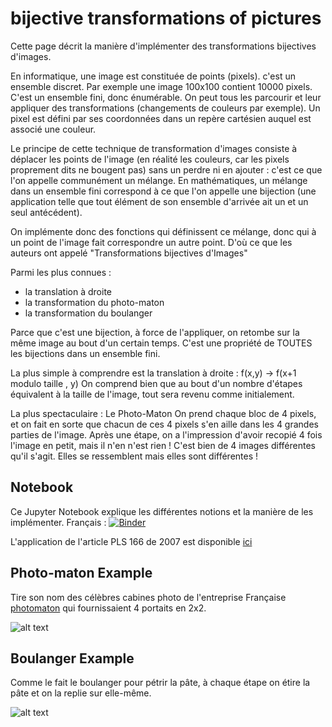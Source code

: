 # bijective transformations of pictures

Cette page décrit la manière d'implémenter des transformations bijectives d'images.

En informatique, une image est constituée de points (pixels). c'est un
ensemble discret. Par exemple une image 100x100 contient 10000
pixels. C'est un ensemble fini, donc énumérable. On peut tous les
parcourir et leur appliquer des transformations (changements de couleurs par exemple). Un pixel est défini par ses
coordonnées dans un repère cartésien auquel est associé une couleur. 


Le principe de cette technique de transformation d'images consiste à
déplacer les points de l'image (en réalité les couleurs, car les
pixels proprement dits ne bougent pas) sans un perdre ni en ajouter :
c'est ce que l'on appelle communément un mélange. En mathématiques, un
mélange dans un ensemble fini correspond à ce que l'on appelle une
bijection (une application telle que tout élément de son ensemble
d'arrivée ait un et un seul antécédent).

On implémente donc des fonctions qui définissent ce mélange, donc qui à un
point de l'image fait correspondre un autre point.  D'où ce que les
auteurs ont appelé "Transformations bijectives d'Images" 

Parmi les plus connues :
- la translation à droite
- la transformation du photo-maton
- la transformation du boulanger


Parce que c'est une bijection, à force de l'appliquer, on retombe sur
la même image au bout d'un certain temps. C'est une propriété de
TOUTES les bijections dans un ensemble fini. 

La plus simple à comprendre est la translation à droite :
f(x,y) -> f(x+1 modulo taille , y) On comprend bien que au bout d'un nombre
d'étapes équivalent à la taille de l'image, tout sera revenu comme
initialement.

La plus spectaculaire : Le Photo-Maton
On prend chaque bloc de 4 pixels, et on fait en sorte que chacun de
ces 4 pixels s'en aille dans les 4 grandes parties de l'image.
Après une étape, on a l'impression d'avoir recopié 4 fois l'image en
petit, mais il n'en n'est rien ! C'est bien de 4 images différentes
qu'il s'agit. Elles se ressemblent mais elles sont différentes ! 

## Notebook
Ce Jupyter Notebook explique les différentes notions et la manière de les implémenter.
Français : [![Binder](https://mybinder.org/badge_logo.svg)](https://mybinder.org/v2/gh/cristal-smac/photobooth.git/main?filepath=photobooth_fr.ipynb)

L'application de l'article PLS 166 de 2007 est disponible [ici](https://github.com/cristal-smac/photobooth/raw/main/transfo.jar)


## Photo-maton Example
Tire son nom des célèbres cabines photo de l'entreprise Française [photomaton](https://fr.wikipedia.org/wiki/Photomaton) qui fournissaient 4 portaits en 2x2.

![alt text](pics/joconde_patchwork.png)

## Boulanger Example
Comme le fait le boulanger pour pétrir la pâte, à chaque étape on étire la pâte et on la replie sur elle-même.

![alt text](pics/chambord_patchwork.png)
